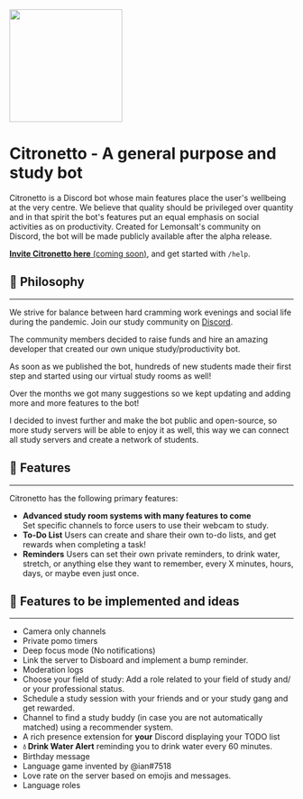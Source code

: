<img src="https://media.discordapp.net/attachments/812014361752895529/931258758082998324/Opera_senza_titolo_80.png" data-canonical-src="https://gyazo.com/eb5c5741b6a9a16c692170a41a49c858.png" width="200" height="200" />

# Citronetto - A general purpose and study bot
Citronetto is a Discord bot whose main features place the user's wellbeing at the very centre. We believe that quality should be privileged over quantity and in that spirit the bot's features put an equal emphasis on social activities as on productivity. Created for Lemonsalt's community on Discord, the bot will be made publicly available after the alpha release.

[**Invite Citronetto here** (coming soon)](https://www.lemonsalt.studio/), and get started with `/help`.

## 💭 Philosophy
------------
We strive for balance between hard cramming work evenings and social life during the pandemic. 
Join our study community on [Discord](https://discord.gg/XFv6cYQQfv). 

The community members decided to raise funds and hire an amazing developer that created our own unique study/productivity bot. 

As soon as we published the bot, hundreds of new students made their first step and started using our virtual study rooms as well!

Over the months we got many suggestions so we kept updating and adding more and more features to the bot!

I decided to invest further and make the bot public and open-source, so more study servers will be able to enjoy it as well, this way we can connect all study servers and create a network of students.

## 📙 Features
------------
Citronetto has the following primary features:
- **Advanced study room systems with many features to come**  
Set specific channels to force users to use their webcam to study. 
- **To-Do List**
Users can create and share their own to-do lists, and get rewards when completing a task!
-  **Reminders**
Users can set their own private reminders, to drink water, stretch, or anything else they want to remember, every X minutes, hours, days, or maybe even just once.

## 📙 Features to be implemented and ideas
------------
- Camera only channels
- Private pomo timers
- Deep focus mode (No notifications)
- Link the server to Disboard and implement a bump reminder.
- Moderation logs
- Choose your field of study: Add a role related to your field of study and/ or your professional status.
- Schedule a study session with your friends and or your study gang and get rewarded.
- Channel to find a study buddy (in case you are not automatically matched) using a recommender system.
- A rich presence extension for **your** Discord displaying your TODO list
- **💧 Drink Water Alert** reminding you to drink water every 60 minutes.
- Birthday message
- Language game invented by @ian#7518
- Love rate on the server based on emojis and messages.
- Language roles
<!---
- **Accountability Rooms**
This feature allows the users to use their coins to schedule a time to study at.
Not attending prevents everyone in the room from getting the bonus.
- **Study and Work Statistics**
Users can view their daily, weekly, monthly and all-time stats, as well as their study streak.
- `Coming Soon` **Pomodoro Timers**
The bot will show the timer in the title of the study room and play a sound at the start and end of each session.
- **Private Study Rooms** 
Allows the members to create their own private study rooms and invite their friends to join!
- **Workout Rooms**
Allows the Admins to create workout rooms with a bonus for people who workout.
- **Study Tiers and Achievements**
Reward users based on their total study time, allow them to get better ranks, and show off how long they've been working.
- **Full-Scale Economy System**
Reward users for studying, allow them to use the coins to buy private study rooms, schedule accountability rooms, and even change their name's color.
- **Full-Scale Moderation System**
Punish cheaters, audit-log, welcome message, and so much more using our full-scale moderation system.

## ❓ Tutorials
------------
A command list and general documentation for StudyLion may be found using the `!help` command, and documentation for a specific command, e.g. `config`, may be found with `!help config`.
Make sure to check the [full documentation](https://www.notion.so/izabellakis/StudyLion-Bot-Tutorials-f493268fcd12436c9674afef2e151707 "StudyLion Tutorial") to stay updated.--->
